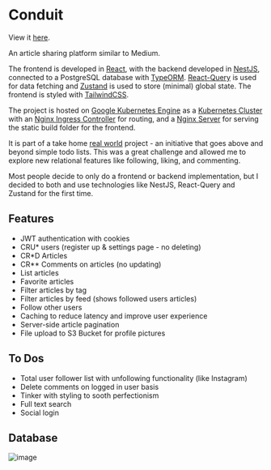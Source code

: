 # Conduit

View it [here](http://conduits.ml/).

An article sharing platform similar to Medium.

The frontend is developed in [React](https://reactjs.org/), with the backend developed in [NestJS](https://nestjs.com/), connected to a PostgreSQL database with [TypeORM](https://typeorm.io/). [React-Query](https://tanstack.com/query/v4/?from=reactQueryV3&original=https://react-query-v3.tanstack.com/) is used for data fetching and [Zustand](https://github.com/pmndrs/zustand) is used to store (minimal) global state. The frontend is styled with [TailwindCSS](https://tailwindcss.com/).

The project is hosted on [Google Kubernetes Engine](https://cloud.google.com/kubernetes-engine) as a [Kubernetes Cluster](https://kubernetes.io/) with an [Nginx Ingress Controller](https://docs.nginx.com/nginx-ingress-controller/) for routing, and a [Nginx Server](https://docs.nginx.com) for serving the static build folder for the frontend.

It is part of a take home [real world](https://realworld-docs.netlify.app/docs/intro) project - an initiative that goes above and beyond simple todo lists. This was a great challenge and allowed me to explore new relational features like following, liking, and commenting.

Most people decide to only do a frontend or backend implementation, but I decided to both and use technologies like NestJS, React-Query and Zustand for the first time.

## Features

- JWT authentication with cookies
- CRU\* users (register up & settings page - no deleting)
- CR\*D Articles
- CR\*\* Comments on articles (no updating)
- List articles
- Favorite articles
- Filter articles by tag
- Filter articles by feed (shows followed users articles)
- Follow other users
- Caching to reduce latency and improve user experience
- Server-side article pagination
- File upload to S3 Bucket for profile pictures

## To Dos

- Total user follower list with unfollowing functionality (like Instagram)
- Delete comments on logged in user basis
- Tinker with styling to sooth perfectionism
- Full text search
- Social login

## Database

![image](https://user-images.githubusercontent.com/50192239/202843975-2820871c-35af-4afb-be7b-f94c2419c648.png)
